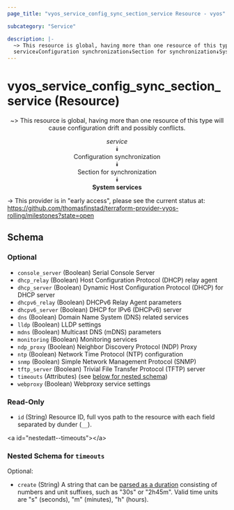 ```yaml
---
page_title: "vyos_service_config_sync_section_service Resource - vyos"

subcategory: "Service"

description: |- 
  ~> This resource is global, having more than one resource of this type will cause configuration drift and possibly conflicts.
  service⯯Configuration synchronization⯯Section for synchronization⯯System services
---
```


# vyos_service_config_sync_section_service (Resource)
<center>

~> This resource is global, having more than one resource of this type will cause configuration drift and possibly conflicts.

*service*  
⯯  
Configuration synchronization  
⯯  
Section for synchronization  
⯯  
**System services**


</center>

-> This provider is in "early access", please see the current status at: https://github.com/thomasfinstad/terraform-provider-vyos-rolling/milestones?state=open

## Schema

### Optional

- `console_server` (Boolean) Serial Console Server
- `dhcp_relay` (Boolean) Host Configuration Protocol (DHCP) relay agent
- `dhcp_server` (Boolean) Dynamic Host Configuration Protocol (DHCP) for DHCP server
- `dhcpv6_relay` (Boolean) DHCPv6 Relay Agent parameters
- `dhcpv6_server` (Boolean) DHCP for IPv6 (DHCPv6) server
- `dns` (Boolean) Domain Name System (DNS) related services
- `lldp` (Boolean) LLDP settings
- `mdns` (Boolean) Multicast DNS (mDNS) parameters
- `monitoring` (Boolean) Monitoring services
- `ndp_proxy` (Boolean) Neighbor Discovery Protocol (NDP) Proxy
- `ntp` (Boolean) Network Time Protocol (NTP) configuration
- `snmp` (Boolean) Simple Network Management Protocol (SNMP)
- `tftp_server` (Boolean) Trivial File Transfer Protocol (TFTP) server
- `timeouts` (Attributes) (see [below for nested schema](#nestedatt--timeouts))
- `webproxy` (Boolean) Webproxy service settings

### Read-Only

- `id` (String) Resource ID, full vyos path to the resource with each field separated by dunder (`__`).

&lt;a id=&#34;nestedatt--timeouts&#34;&gt;&lt;/a&gt;
### Nested Schema for `timeouts`

Optional:

- `create` (String) A string that can be [parsed as a duration](https://pkg.go.dev/time#ParseDuration) consisting of numbers and unit suffixes, such as &#34;30s&#34; or &#34;2h45m&#34;. Valid time units are &#34;s&#34; (seconds), &#34;m&#34; (minutes), &#34;h&#34; (hours).  
